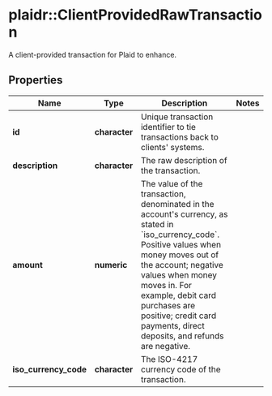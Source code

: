 # plaidr::ClientProvidedRawTransaction

A client-provided transaction for Plaid to enhance.

## Properties
Name | Type | Description | Notes
------------ | ------------- | ------------- | -------------
**id** | **character** | Unique transaction identifier to tie transactions back to clients&#39; systems. | 
**description** | **character** | The raw description of the transaction. | 
**amount** | **numeric** | The value of the transaction, denominated in the account&#39;s currency, as stated in &#x60;iso_currency_code&#x60;. Positive values when money moves out of the account; negative values when money moves in. For example, debit card purchases are positive; credit card payments, direct deposits, and refunds are negative. | 
**iso_currency_code** | **character** | The ISO-4217 currency code of the transaction. | 


